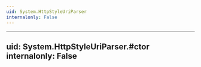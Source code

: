 ```yaml
---
uid: System.HttpStyleUriParser
internalonly: False
---
```


---
uid: System.HttpStyleUriParser.#ctor
internalonly: False
---
